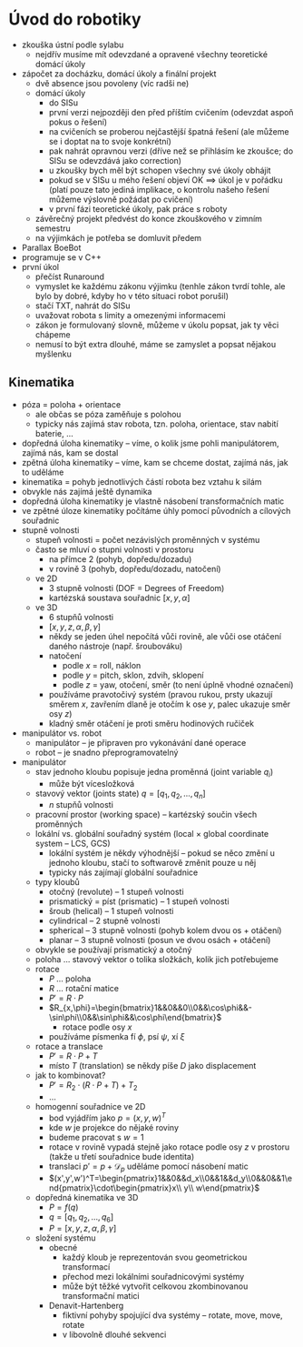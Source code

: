 # Úvod do robotiky

- zkouška ústní podle sylabu
	- nejdřív musíme mít odevzdané a opravené všechny teoretické domácí úkoly
- zápočet za docházku, domácí úkoly a finální projekt
	- dvě absence jsou povoleny (víc radši ne)
	- domácí úkoly
		- do SISu
		- první verzi nejpozději den před příštím cvičením (odevzdat aspoň pokus o řešení)
		- na cvičeních se proberou nejčastější špatná řešení (ale můžeme se i doptat na to svoje konkrétní)
		- pak nahrát opravnou verzi (dříve než se přihlásím ke zkoušce; do SISu se odevzdává jako correction)
		- u zkoušky bych měl být schopen všechny své úkoly obhájit
		- pokud se v SISu u mého řešení objeví OK $\implies$ úkol je v pořádku (platí pouze tato jediná implikace, o kontrolu našeho řešení můžeme výslovně požádat po cvičení)
		- v první fázi teoretické úkoly, pak práce s roboty
	- závěrečný projekt předvést do konce zkouškového v zimním semestru
	- na výjimkách je potřeba se domluvit předem
- Parallax BoeBot
- programuje se v C++
- první úkol  
	- přečíst Runaround  
	- vymyslet ke každému zákonu výjimku (tenhle zákon tvrdí tohle, ale bylo by dobré, kdyby ho v této situaci robot porušil)  
	- stačí TXT, nahrát do SISu  
	- uvažovat robota s limity a omezenými informacemi  
	- zákon je formulovaný slovně, můžeme v úkolu popsat, jak ty věci chápeme  
	- nemusí to být extra dlouhé, máme se zamyslet a popsat nějakou myšlenku

## Kinematika

- póza = poloha + orientace
	- ale občas se póza zaměňuje s polohou
	- typicky nás zajímá stav robota, tzn. poloha, orientace, stav nabití baterie, …
- dopředná úloha kinematiky – víme, o kolik jsme pohli manipulátorem, zajímá nás, kam se dostal
- zpětná úloha kinematiky – víme, kam se chceme dostat, zajímá nás, jak to uděláme
- kinematika = pohyb jednotlivých částí robota bez vztahu k silám
- obvykle nás zajímá ještě dynamika
- dopředná úloha kinematiky je vlastně násobení transformačních matic
- ve zpětné úloze kinematiky počítáme úhly pomocí původních a cílových souřadnic
- stupně volnosti
	- stupeň volnosti = počet nezávislých proměnných v systému
	- často se mluví o stupni volnosti v prostoru
		- na přímce 2 (pohyb, dopředu/dozadu)
		- v rovině 3 (pohyb, dopředu/dozadu, natočení)
	- ve 2D
		- 3 stupně volnosti (DOF = Degrees of Freedom)
		- kartézská soustava souřadnic $[x,y,\alpha]$
	- ve 3D
		- 6 stupňů volnosti
		- $[x,y,z,\alpha,\beta,\gamma]$
		- někdy se jeden úhel nepočítá vůči rovině, ale vůči ose otáčení daného nástroje (např. šroubováku)
		- natočení
			- podle $x$ = roll, náklon
			- podle $y$ = pitch, sklon, zdvih, sklopení
			- podle $z$ = yaw, otočení, směr (to není úplně vhodné označení)
		- používáme pravotočivý systém (pravou rukou, prsty ukazují směrem $x$, zavřením dlaně je otočím k ose $y$, palec ukazuje směr osy $z$)
		- kladný směr otáčení je proti směru hodinových ručiček
- manipulátor vs. robot
	- manipulátor – je připraven pro vykonávání dané operace
	- robot – je snadno přeprogramovatelný
- manipulátor
	- stav jednoho kloubu popisuje jedna proměnná (joint variable $q_i$)
		- může být vícesložková
	- stavový vektor (joints state) $q=[q_1,q_2,\dots,q_n]$
		- $n$ stupňů volnosti
	- pracovní prostor (working space) – kartézský součin všech proměnných
	- lokální vs. globální souřadný systém (local × global coordinate system – LCS, GCS)
		- lokální systém je někdy výhodnější – pokud se něco změní u jednoho kloubu, stačí to softwarově změnit pouze u něj
		- typicky nás zajímají globální souřadnice
	- typy kloubů
		- otočný (revolute) – 1 stupeň volnosti
		- prismatický = píst (prismatic) – 1 stupeň volnosti
		- šroub (helical) – 1 stupeň volnosti
		- cylindrical – 2 stupně volnosti
		- spherical – 3 stupně volnosti (pohyb kolem dvou os + otáčení)
		- planar – 3 stupně volnosti (posun ve dvou osách + otáčení)
	- obvykle se používají prismatický a otočný
	- poloha … stavový vektor o tolika složkách, kolik jich potřebujeme
	- rotace
		- $P$ … poloha
		- $R$ … rotační matice
		- $P'=R\cdot P$
		- $R_{x,\phi}=\begin{bmatrix}1&&0&&0\\0&&\cos\phi&&-\sin\phi\\0&&\sin\phi&&\cos\phi\end{bmatrix}$
			- rotace podle osy $x$
		- používáme písmenka fí $\phi$, psí $\psi$, xí $\xi$
	- rotace a translace
		- $P'=R\cdot P+T$
		- místo $T$ (translation) se někdy píše $D$ jako displacement
	- jak to kombinovat?
		- $P'=R_2\cdot(R\cdot P+T)+T_2$
		- …
	- homogenní souřadnice ve 2D
		- bod vyjádřím jako $p=(x,y,w)^T$
		- kde $w$ je projekce do nějaké roviny
		- budeme pracovat s $w=1$
		- rotace v rovině vypadá stejně jako rotace podle osy $z$ v prostoru (takže u třetí souřadnice bude identita)
		- translaci $p'=p+\mathcal D_p$ uděláme pomocí násobení matic
		- $(x',y',w')^T=\begin{pmatrix}1&&0&&d_x\\0&&1&&d_y\\0&&0&&1\end{pmatrix}\cdot\begin{pmatrix}x\\ y\\ w\end{pmatrix}$
	- dopředná kinematika ve 3D
		- $P=f(q)$
		- $q=[q_1,q_2,\dots,q_6]$
		- $P=[x,y,z,\alpha,\beta,\gamma]$
	- složení systému
		- obecné
			- každý kloub je reprezentován svou geometrickou transformací
			- přechod mezi lokálními souřadnicovými systémy
			- může být těžké vytvořit celkovou zkombinovanou transformační matici
		- Denavit-Hartenberg
			- fiktivní pohyby spojující dva systémy – rotate, move, move, rotate
			- v libovolně dlouhé sekvenci
